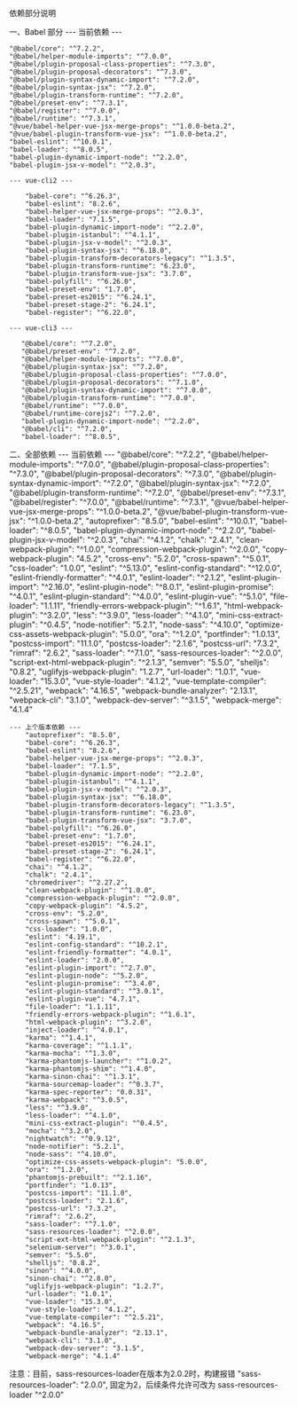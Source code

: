 依赖部分说明

一、Babel 部分
    --- 当前依赖 ---

    "@babel/core": "^7.2.2",
    "@babel/helper-module-imports": "^7.0.0",
    "@babel/plugin-proposal-class-properties": "^7.3.0",
    "@babel/plugin-proposal-decorators": "^7.3.0",
    "@babel/plugin-syntax-dynamic-import": "^7.2.0",
    "@babel/plugin-syntax-jsx": "^7.2.0",
    "@babel/plugin-transform-runtime": "^7.2.0",
    "@babel/preset-env": "^7.3.1",
    "@babel/register": "^7.0.0",
    "@babel/runtime": "^7.3.1",
    "@vue/babel-helper-vue-jsx-merge-props": "^1.0.0-beta.2",
    "@vue/babel-plugin-transform-vue-jsx": "^1.0.0-beta.2",
    "babel-eslint": "^10.0.1",
    "babel-loader": "^8.0.5",
    "babel-plugin-dynamic-import-node": "^2.2.0",
    "babel-plugin-jsx-v-model": "^2.0.3",

    --- vue-cli2 ---

        "babel-core": "^6.26.3",
        "babel-eslint": "8.2.6",
        "babel-helper-vue-jsx-merge-props": "^2.0.3",
        "babel-loader": "7.1.5",
        "babel-plugin-dynamic-import-node": "^2.2.0",
        "babel-plugin-istanbul": "^4.1.1",
        "babel-plugin-jsx-v-model": "^2.0.3",
        "babel-plugin-syntax-jsx": "^6.18.0",
        "babel-plugin-transform-decorators-legacy": "^1.3.5",
        "babel-plugin-transform-runtime": "6.23.0",
        "babel-plugin-transform-vue-jsx": "3.7.0",
        "babel-polyfill": "^6.26.0",
        "babel-preset-env": "1.7.0",
        "babel-preset-es2015": "^6.24.1",
        "babel-preset-stage-2": "6.24.1",
        "babel-register": "^6.22.0",

    --- vue-cli3 ---

       "@babel/core": "^7.2.0",
       "@babel/preset-env": "^7.2.0",
       "@babel/helper-module-imports": "^7.0.0",
       "@babel/plugin-syntax-jsx": "^7.2.0",
       "@babel/plugin-proposal-class-properties": "^7.0.0",
       "@babel/plugin-proposal-decorators": "^7.1.0",
       "@babel/plugin-syntax-dynamic-import": "^7.0.0",
       "@babel/plugin-transform-runtime": "^7.0.0",
       "@babel/runtime": "^7.0.0",
       "@babel/runtime-corejs2": "^7.2.0",
       "babel-plugin-dynamic-import-node": "^2.2.0",
       "@babel/cli": "^7.2.0",
       "babel-loader": "^8.0.5",

二、全部依赖
    --- 当前依赖 ---
        "@babel/core": "^7.2.2",
        "@babel/helper-module-imports": "^7.0.0",
        "@babel/plugin-proposal-class-properties": "^7.3.0",
        "@babel/plugin-proposal-decorators": "^7.3.0",
        "@babel/plugin-syntax-dynamic-import": "^7.2.0",
        "@babel/plugin-syntax-jsx": "^7.2.0",
        "@babel/plugin-transform-runtime": "^7.2.0",
        "@babel/preset-env": "^7.3.1",
        "@babel/register": "^7.0.0",
        "@babel/runtime": "^7.3.1",
        "@vue/babel-helper-vue-jsx-merge-props": "^1.0.0-beta.2",
        "@vue/babel-plugin-transform-vue-jsx": "^1.0.0-beta.2",
        "autoprefixer": "8.5.0",
        "babel-eslint": "^10.0.1",
        "babel-loader": "^8.0.5",
        "babel-plugin-dynamic-import-node": "^2.2.0",
        "babel-plugin-jsx-v-model": "^2.0.3",
        "chai": "^4.1.2",
        "chalk": "2.4.1",
        "clean-webpack-plugin": "^1.0.0",
        "compression-webpack-plugin": "^2.0.0",
        "copy-webpack-plugin": "4.5.2",
        "cross-env": "5.2.0",
        "cross-spawn": "^5.0.1",
        "css-loader": "1.0.0",
        "eslint": "^5.13.0",
        "eslint-config-standard": "^12.0.0",
        "eslint-friendly-formatter": "^4.0.1",
        "eslint-loader": "^2.1.2",
        "eslint-plugin-import": "^2.16.0",
        "eslint-plugin-node": "^8.0.1",
        "eslint-plugin-promise": "^4.0.1",
        "eslint-plugin-standard": "^4.0.0",
        "eslint-plugin-vue": "^5.1.0",
        "file-loader": "1.1.11",
        "friendly-errors-webpack-plugin": "^1.6.1",
        "html-webpack-plugin": "^3.2.0",
        "less": "^3.9.0",
        "less-loader": "^4.1.0",
        "mini-css-extract-plugin": "^0.4.5",
        "node-notifier": "5.2.1",
        "node-sass": "^4.10.0",
        "optimize-css-assets-webpack-plugin": "5.0.0",
        "ora": "^1.2.0",
        "portfinder": "1.0.13",
        "postcss-import": "11.1.0",
        "postcss-loader": "2.1.6",
        "postcss-url": "7.3.2",
        "rimraf": "2.6.2",
        "sass-loader": "^7.1.0",
        "sass-resources-loader": "^2.0.0",
        "script-ext-html-webpack-plugin": "^2.1.3",
        "semver": "5.5.0",
        "shelljs": "0.8.2",
        "uglifyjs-webpack-plugin": "1.2.7",
        "url-loader": "1.0.1",
        "vue-loader": "15.3.0",
        "vue-style-loader": "4.1.2",
        "vue-template-compiler": "^2.5.21",
        "webpack": "4.16.5",
        "webpack-bundle-analyzer": "2.13.1",
        "webpack-cli": "3.1.0",
        "webpack-dev-server": "^3.1.5",
        "webpack-merge": "4.1.4"

    --- 上个版本依赖 ---
        "autoprefixer": "8.5.0",
        "babel-core": "^6.26.3",
        "babel-eslint": "8.2.6",
        "babel-helper-vue-jsx-merge-props": "^2.0.3",
        "babel-loader": "7.1.5",
        "babel-plugin-dynamic-import-node": "^2.2.0",
        "babel-plugin-istanbul": "^4.1.1",
        "babel-plugin-jsx-v-model": "^2.0.3",
        "babel-plugin-syntax-jsx": "^6.18.0",
        "babel-plugin-transform-decorators-legacy": "^1.3.5",
        "babel-plugin-transform-runtime": "6.23.0",
        "babel-plugin-transform-vue-jsx": "3.7.0",
        "babel-polyfill": "^6.26.0",
        "babel-preset-env": "1.7.0",
        "babel-preset-es2015": "^6.24.1",
        "babel-preset-stage-2": "6.24.1",
        "babel-register": "^6.22.0",
        "chai": "^4.1.2",
        "chalk": "2.4.1",
        "chromedriver": "^2.27.2",
        "clean-webpack-plugin": "^1.0.0",
        "compression-webpack-plugin": "^2.0.0",
        "copy-webpack-plugin": "4.5.2",
        "cross-env": "5.2.0",
        "cross-spawn": "^5.0.1",
        "css-loader": "1.0.0",
        "eslint": "4.19.1",
        "eslint-config-standard": "^10.2.1",
        "eslint-friendly-formatter": "4.0.1",
        "eslint-loader": "2.0.0",
        "eslint-plugin-import": "^2.7.0",
        "eslint-plugin-node": "^5.2.0",
        "eslint-plugin-promise": "^3.4.0",
        "eslint-plugin-standard": "^3.0.1",
        "eslint-plugin-vue": "4.7.1",
        "file-loader": "1.1.11",
        "friendly-errors-webpack-plugin": "^1.6.1",
        "html-webpack-plugin": "^3.2.0",
        "inject-loader": "^4.0.1",
        "karma": "^1.4.1",
        "karma-coverage": "^1.1.1",
        "karma-mocha": "^1.3.0",
        "karma-phantomjs-launcher": "^1.0.2",
        "karma-phantomjs-shim": "^1.4.0",
        "karma-sinon-chai": "^1.3.1",
        "karma-sourcemap-loader": "^0.3.7",
        "karma-spec-reporter": "0.0.31",
        "karma-webpack": "^3.0.5",
        "less": "^3.9.0",
        "less-loader": "^4.1.0",
        "mini-css-extract-plugin": "^0.4.5",
        "mocha": "^3.2.0",
        "nightwatch": "^0.9.12",
        "node-notifier": "5.2.1",
        "node-sass": "^4.10.0",
        "optimize-css-assets-webpack-plugin": "5.0.0",
        "ora": "^1.2.0",
        "phantomjs-prebuilt": "^2.1.16",
        "portfinder": "1.0.13",
        "postcss-import": "11.1.0",
        "postcss-loader": "2.1.6",
        "postcss-url": "7.3.2",
        "rimraf": "2.6.2",
        "sass-loader": "^7.1.0",
        "sass-resources-loader": "^2.0.0",
        "script-ext-html-webpack-plugin": "^2.1.3",
        "selenium-server": "^3.0.1",
        "semver": "5.5.0",
        "shelljs": "0.8.2",
        "sinon": "^4.0.0",
        "sinon-chai": "^2.8.0",
        "uglifyjs-webpack-plugin": "1.2.7",
        "url-loader": "1.0.1",
        "vue-loader": "15.3.0",
        "vue-style-loader": "4.1.2",
        "vue-template-compiler": "^2.5.21",
        "webpack": "4.16.5",
        "webpack-bundle-analyzer": "2.13.1",
        "webpack-cli": "3.1.0",
        "webpack-dev-server": "3.1.5",
        "webpack-merge": "4.1.4"

注意：目前，sass-resources-loader在版本为2.0.2时，构建报错
"sass-resources-loader": "2.0.0",
固定为2，后续条件允许可改为
sass-resources-loader "^2.0.0"

